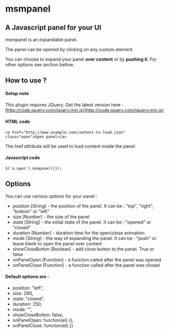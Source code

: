 msmpanel
====================

A Javascript panel for your UI
---------------------

msmpanel is an expandable panel.

The panel can be opened by clicking on any custom element.

You can choose to expand your panel **over content** or by **pushing it**.
For other options see section bellow.



How to use ?
---------------------

#### Setup note

This plugin requires JQuery. Get the latest version here : [http://code.jquery.com/jquery.min.js](http://code.jquery.com/jquery.min.js)

#### HTML code

`<a href="http://www.example.com/content-to-load.json" class="open">Open panel</a>`

The href attribute will be used to load content inside the panel.



#### Javascript code

`$('a.open').msmpanel({});`




Options
---------------------

You can use various options for your panel :
* position [String] - the position of the panel. It can be : "top", "right", "bottom" or "left"
* size [Number] - the size of the panel
* state [String] - the initial state of the panel. It can be : "opened" or "closed"
* duration [Number] - duration time for the open/close animation
* mode [String] - the way of expanding the panel. It can be : "push" or leave blank to open the panel over content
* showCloseButton [Boolean] - add close button to the panel. True or false
* onPanelOpen [Function] - a function called after the panel was opened
* onPanelClose [Function] - a function called after the panel was closed


#### Default options are :
* position: "left",
* size: 280,
* state: "closed",
* duration: 250,
* mode: "",
* showCloseButton: false,
* onPanelOpen: function(el) {},
* onPanelClose: function(el) {}